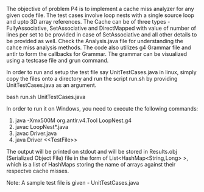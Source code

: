 The objective of problem P4 is to implement a cache miss analyzer for any given code file. The test cases involve loop nests with a single source loop and upto 3D array references. The Cache can be of three types - FullyAssociative, SetAssociative and DirectMapped with value of number of lines per set to be provided in case of SetAssociative and all other details to be provided as well. Check the Analysis.java file for understanding the cahce miss analysis methods. The code also utilizes g4 Grammar file and antlr to form the callbacks for Grammar. The grammar can be visualized using a testcase file and grun command.

In order to run and setup the test file say UnitTestCases.java in linux, simply copy the files onto a directory and run the script run.sh by providing UnitTestCases.java as an argument.

bash run.sh UnitTestCases.java

In order to run it on Windows, you need to execute the following commands:

1. java -Xmx500M org.antlr.v4.Tool LoopNest.g4
2. javac LoopNest*.java
3. javac Driver.java
4. java Driver \<\<TestFile\>\>

The output will be printed on stdout and will be stored in Results.obj (Serialized Object File) file in the form of List<HashMap<String,Long> >, which is a list of HashMaps storing the name of arrays against their respectve cache misses.

Note: A sample test file is given - UnitTestCases.java
